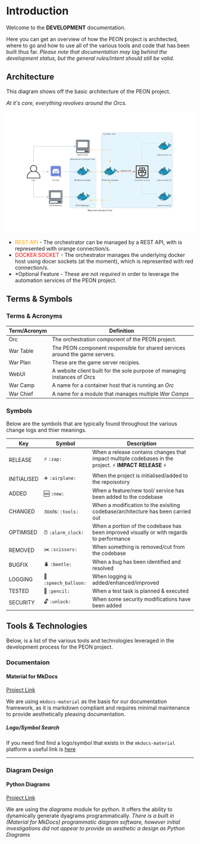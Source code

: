 # Introduction

Welcome to the **DEVELOPMENT** documentation.

Here you can get an overview of how the PEON project is architected, where to go and how to use all of the various tools and code that has been built thus far.
*Please note that documentation may lag behind the development status, but the general rules/intent should still be valid.*

## Architecture

This diagram shows off the basic architecture of the PEON project.

*At it's core, everything revolves around the Orcs.*

![diagram_comms](./architecture_master.png)

- <font color="orange">REST API</font> - The orchestrator can be managed by a REST API, with is represented with orange connection/s.
- <font color="red">DOCKER SOCKET</font> - The orchestrator manages the underlying docker host using docer sockets (at the moment), which is represented with red connection/s.
- \*Optional Feature - These are not *required* in order to leverage the automation services of the PEON project.

## Terms & Symbols

### Terms & Acronyms

| Term/Acronym | Definition |
|-|-|
| Orc | The orchestration component of the PEON project. |
| War Table | The PEON component responsible for shared services around the game servers. |
| War Plan | These are the game server recipies. |
| WebUI | A website client built for the sole purpose of managing instances of *Orc*s |
| War Camp | A name for a container host that is running an *Orc* |
| War Chief | A name for a module that manages multiple *War Camps* |

### Symbols

Below are the symbols that are typically found throughout the various change logs and thier meanings.

| Key | Symbol | Description |
|-|-|-|
| RELEASE | :zap: `:zap:` | When a release contains changes that impact multiple codebases in the project. :zap: **IMPACT RELEASE** :zap:|
| INITIALISED | :airplane: `:airplane:` | When the project is initialised/added to the repoisotory |
| ADDED | :new: `:new:` | When a feature/new tool/ service has been added to the codebase |
| CHANGED | :tools: `:tools:` | When a modification to the exisiting codebase/architecture has been carried out |
| OPTIMISED | :alarm_clock: `:alarm_clock:` | When a portion of the codebase has been improved visually or with regards to performance |
| REMOVED | :scissors: `:scissors:` | When something is removed/cut from the codebase |
| BUGFIX | :beetle: `:beetle:` | When a bug has been identified and resolved |
| LOGGING| :speech_balloon: `:speech_balloon:` | When logging is added/enhanced/improved |
| TESTED | :pencil: `:pencil:` | When a test task is planned & executed |
| SECURITY | :unlock: `:unlock:` | When some security modifications have been added |

## Tools & Technologies

Below, is a list of the various tools and technologies leveraged in the development process for the PEON project.

### Documentaion

#### Material for MkDocs

[Project Link](https://squidfunk.github.io/mkdocs-material/)

We are using `mkdocs-material` as the basis for our documentation framework, as it is markdown compliant and requires minimal maintenance to provide aesthetically pleasing documentation.

##### Logo/Symbol Search

If you need find find a logo/symbol that exists in the `mkdocs-material` platform a useful link is [here](https://squidfunk.github.io/mkdocs-material/reference/icons-emojis/)

---

### Diagram Design

#### Python Diagrams

[Project Link](https://diagrams.mingrammer.com/docs/getting-started/examples)

We are using the *diagrams* module for python. It offers the ability to dynamically generate dyagrams programmatically. *There is a built in (Material for MkDocs) programmatic diagram software, however initial investigations did not appear to provide as aesthetic a design as Python Diagrams*
